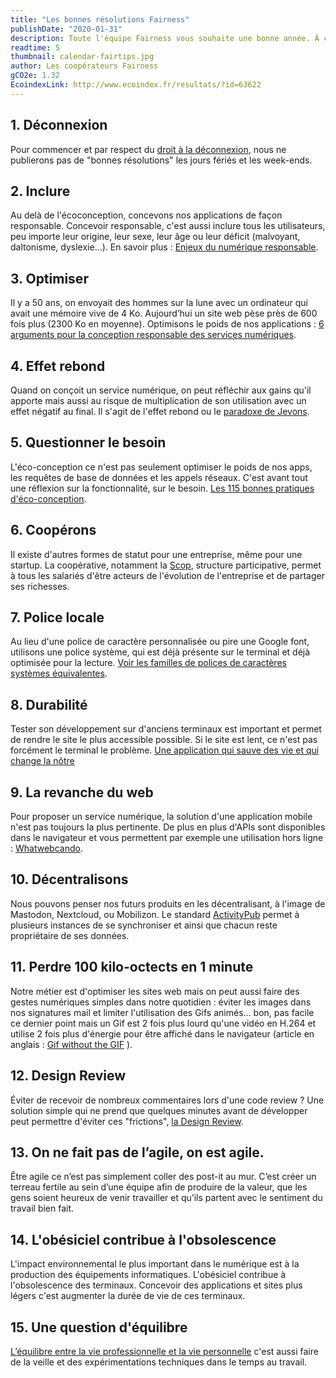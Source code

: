 ```yaml
---
title: "Les bonnes résolutions Fairness"
publishDate: "2020-01-31"
description: Toute l'équipe Fairness vous souhaite une bonne année. À cette occasion, nous avons partagé chaque jour de janvier nos bonnes résolutions sur les réseaux sociaux. Les voici toutes réunies dans un seul et même article.
readtime: 5
thumbnail: calendar-fairtips.jpg
author: Les coopérateurs Fairness
gCO2e: 1.32
EcoindexLink: http://www.ecoindex.fr/resultats/?id=63622
---
```

## 1. Déconnexion
Pour commencer et par respect du [droit à la déconnexion](https://la-petite-boite-a-outils.org/fiche-n-23-le-droit-a-la-deconnexion/), nous ne publierons pas de "bonnes résolutions" les jours fériés et les week-ends.

## 2. Inclure
Au delà de l'écoconception, concevons nos applications de façon responsable. Concevoir responsable, c'est aussi inclure tous les utilisateurs, peu importe leur origine, leur sexe, leur âge ou leur déficit (malvoyant, daltonisme, dyslexie...). En savoir plus : [Enjeux du numérique responsable](/blog/2019/enjeux-du-numerique-responsable/).

## 3. Optimiser
Il y a 50 ans, on envoyait des hommes sur la lune avec un ordinateur qui avait une mémoire vive de 4 Ko. Aujourd’hui un site web pèse près de 600 fois plus (2300 Ko en moyenne). Optimisons le poids de nos applications : [6 arguments pour la conception responsable des services numériques](https://www.greenit.fr/2019/10/08/6-arguments-pour-la-conception-responsable-des-services-numeriques/).

## 4. Effet rebond
Quand on conçoit un service numérique, on peut réfléchir aux gains qu'il apporte mais aussi au risque de multiplication de son utilisation avec un effet négatif au final. Il s'agit de l'effet rebond ou le [paradoxe de Jevons](https://fr.wikipedia.org/wiki/Paradoxe_de_Jevons).

## 5. Questionner le besoin
L'éco-conception ce n'est pas seulement optimiser le poids de nos apps, les requêtes de base de données et les appels réseaux. C'est avant tout une réflexion sur la fonctionnalité, sur le besoin. [Les 115 bonnes pratiques d'éco-conception](https://collectif.greenit.fr/ecoconception-web/115-bonnes-pratiques-eco-conception_web.html).

## 6. Coopérons
Il existe d'autres formes de statut pour une entreprise, même pour une startup. La coopérative, notamment la [Scop](https://www.les-scop.coop/sites/fr/), structure participative, permet à tous les salariés d'être acteurs de l'évolution de l'entreprise et de partager ses richesses.

## 7. Police locale
Au lieu d'une police de caractère personnalisée ou pire une Google font, utilisons une police  système, qui est déjà présente sur le terminal et déjà optimisée pour la lecture. [Voir les familles de polices de caractères systèmes équivalentes](https://css-tricks.com/snippets/css/font-stacks/).

## 8. Durabilité
Tester son développement sur d'anciens terminaux est important et permet de rendre le site le plus accessible possible. Si le site est lent, ce n'est pas forcément le terminal le problème. [Une application qui sauve des vie et qui change la nôtre](https://www.24joursdeweb.fr/2019/une-application-qui-sauve-des-vies-et-change-la-notre/)

## 9. La revanche du web
Pour proposer un service numérique, la solution d'une application mobile n'est pas toujours la plus pertinente. De plus en plus d'APIs sont disponibles dans le navigateur et vous permettent par exemple une utilisation hors ligne : [Whatwebcando](https://whatwebcando.today/).

## 10. Décentralisons
Nous pouvons penser nos futurs produits en les décentralisant, à l'image de Mastodon, Nextcloud, ou Mobilizon.
Le standard [ActivityPub](https://fr.wikipedia.org/wiki/ActivityPub) permet à plusieurs instances de se synchroniser et ainsi que chacun reste propriétaire de ses données.

## 11. Perdre 100 kilo-octects en 1 minute
Notre métier est d'optimiser les sites web mais on peut aussi faire des gestes numériques simples dans notre quotidien :
éviter les images dans nos signatures mail et limiter l'utilisation des Gifs animés…
bon, pas facile ce dernier point mais un Gif est 2 fois plus lourd qu'une vidéo en H.264 et utilise 2 fois plus d'énergie pour être affiché dans le navigateur
(article en anglais : [Gif without the GIF](https://calendar.perfplanet.com/2017/animated-gif-without-the-gif/) ).

## 12. Design Review
Éviter de recevoir de nombreux commentaires lors d'une code review ?
Une solution simple qui ne prend que quelques minutes avant de développer peut permettre d'éviter ces "frictions", [la Design Review](/blog/2019/design-review/).

## 13. On ne fait pas de l’agile, on est agile.
Être agile ce n’est pas simplement coller des post-it au mur.
C’est créer un terreau fertile au sein d’une équipe afin de produire de la valeur, que les gens soient heureux de venir travailler et qu’ils partent avec le sentiment du travail bien fait.

## 14. L'obésiciel contribue à l'obsolescence
L'impact environnemental le plus important dans le numérique est à la production des équipements informatiques.
L'obésiciel contribue à l'obsolescence des terminaux.
Concevoir des applications et sites plus légers c'est augmenter la durée de vie de ces terminaux.

## 15. Une question d'équilibre
[L’équilibre entre la vie professionnelle et la vie personnelle](/blog/2019/equilibre-vie-pro-vie-perso/) c'est aussi faire de la veille et des expérimentations techniques dans le temps au travail.



